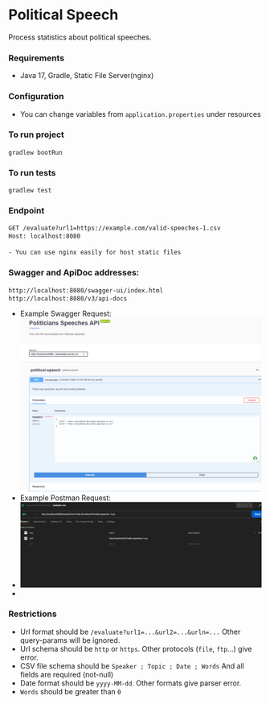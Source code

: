 # Political Speech
Process statistics about political speeches.
### Requirements
- Java 17, Gradle, Static File Server(nginx)

### Configuration
- You can change variables from `application.properties` under resources

### To run project
```
gradlew bootRun
```

### To run tests
```
gradlew test
```

### Endpoint
```
GET /evaluate?url1=https://example.com/valid-speeches-1.csv
Host: localhost:8080

- Yuu can use nginx easily for host static files
```
### Swagger and ApiDoc addresses:
```
http://localhost:8080/swagger-ui/index.html
http://localhost:8080/v3/api-docs
```
- Example Swagger Request:
  ![img.png](img.png)
- Example Postman Request:
- ![img_1.png](img_1.png)
- 
### Restrictions
- Url format should be `/evaluate?url1=...&url2=...&urln=...` Other query-params will be ignored.
- Url schema should be `http` or `https`. Other protocols (`file`, `ftp`...) give error.
- CSV file schema should be `Speaker ; Topic ; Date ; Words` And all fields are required (not-null)
- Date format should be `yyyy-MM-dd`. Other formats give parser error.
- `Words` should be greater than `0`
